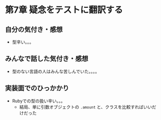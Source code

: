 # 第7章 疑念をテストに翻訳する
## 自分の気付き・感想
* 型辛い。。。

## みんなで話した気付き・感想
* 型のない言語の人はみんな苦しんでいた。。。。

## 実装面でのひっかかり
* Rubyでの型の扱い辛い。。。
  * 結局、単に引数オブジェクトの `.amount` と、クラスを比較すればいいだけだった
